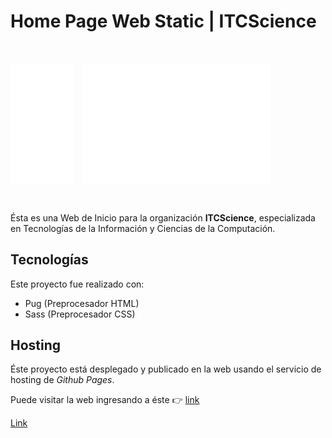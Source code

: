 # Home Page Web Static | ITCScience

<div style="display: flex; gap: 1rem; padding: 2rem 0;">
  <img src="./assets/svg/brand-logo.svg" alt="logo" width="100px" />
  <img src="./assets/svg/brand-text.svg" alt="logo" width="300px" />
</div>

Ésta es una Web de Inicio para la organización **ITCScience**, especializada en Tecnologías de la Información y Ciencias de la Computación.

## Tecnologías

Este proyecto fue realizado con:

- Pug (Preprocesador HTML)
- Sass (Preprocesador CSS)

## Hosting

Éste proyecto está desplegado y publicado en la web usando el servicio de hosting de *Github Pages*.

Puede visitar la web ingresando a éste 👉 [link](https://fr4nkd3v.github.io/ITCScience-Home-Page/)

<a href="https://fr4nkd3v.github.io/ITCScience-Home-Page/" target="_blank">Link</a>